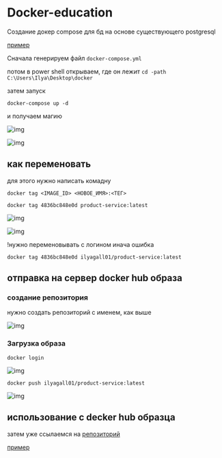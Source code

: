 # Docker-education

Создание докер compose для бд на основе существующего postgresql

[пример](https://github.com/IlyaGall/Docker-education/blob/main/product_service/First%20docker/docker-compose.yml)

Сначала генерируем файл ```docker-compose.yml```


потом в power shell открываем, где он лежит ```cd -path C:\Users\Ilya\Desktop\docker```


затем запуск

```docker-compose up -d```

и получаем магию

![img](https://github.com/IlyaGall/Docker-education/blob/main/img/1.JPG)

![img](https://github.com/IlyaGall/Docker-education/blob/main/img/2.JPG)



## как переменовать

для этого нужно написать комадну

```docker tag <IMAGE_ID> <НОВОЕ_ИМЯ>:<ТЕГ>```

```docker tag 4836bc848e0d product-service:latest```

![img](https://github.com/IlyaGall/Docker-education/blob/main/img/3.JPG)

![img](https://github.com/IlyaGall/Docker-education/blob/main/img/4.JPG)

!нужно переменовывать с логином инача ошибка

```docker tag 4836bc848e0d ilyagall01/product-service:latest```



## отправка на сервер docker hub образа

### создание репозитория

нужно создать репозиторий с именем, как выше

![img](https://github.com/IlyaGall/Docker-education/blob/main/img/8.JPG)

### Загрузка образа

```docker login```

![img](https://github.com/IlyaGall/Docker-education/blob/main/img/6.JPG)


```docker push ilyagall01/product-service:latest```

![img](https://github.com/IlyaGall/Docker-education/blob/main/img/5.JPG)



## использование с decker hub образца

затем уже ссылаемся на [репозиторий](https://hub.docker.com/repositories/ilyagall01)

[пример](https://github.com/IlyaGall/Docker-education/blob/main/product_service/docker-compose.yml)
